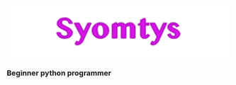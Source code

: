 ![Syomtys](https://github.com/Syomtys/Syomtys/blob/main/syomtys.png)

### Beginner python programmer

